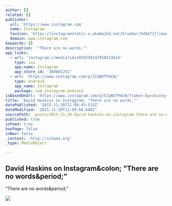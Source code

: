 ```yaml
---
author: []
related: []
publisher:
  url: 'https://www.instagram.com'
  name: Instagram
  favicon: 'https://instagramstatic-a.akamaihd.net/bluebar/bd9471f/images/ico/favicon.ico'
  domain: www.instagram.com
keywords: []
description: '"There are no words."'
app_links:
  - url: 'instagram://media?id=1029258147958513814'
    type: ios
    app_name: Instagram
    app_store_id: '389801252'
  - url: 'https://www.instagram.com/p/5IqNUTPmCW/'
    type: android
    app_name: Instagram
    package: com.instagram.android
isBasedOnUrl: 'https://www.instagram.com/p/5IqNUTPmCW/?taken-by=skinnysc'
title: 'David Haskins on Instagram: "There are no words."'
datePublished: '2015-11-20T12:00:43.533Z'
dateModified: '2015-11-20T11:59:56.688Z'
sourcePath: _posts/2015-11-20-david-haskins-on-instagram-there-are-no-words.md
published: true
inFeed: true
hasPage: false
inNav: false
_context: 'http://schema.org'
_type: MediaObject

---
```

<article style=""><h1>David Haskins on Instagram&amp;colon; "There are no words&amp;period;"</h1><p>"There are no words&amp;period;"</p><img src="https://scontent.cdninstagram.com/hphotos-xaf1/t51.2885-15/e15/11271044_108704766140991_1715369815_n.jpg" /></article>